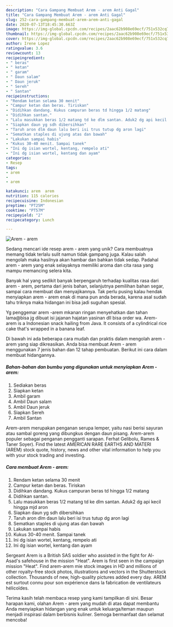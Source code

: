 ```yaml
---
description: "Cara Gampang Membuat Arem - arem Anti Gagal"
title: "Cara Gampang Membuat Arem - arem Anti Gagal"
slug: 252-cara-gampang-membuat-arem-arem-anti-gagal
date: 2020-07-13T18:45:30.663Z
image: https://img-global.cpcdn.com/recipes/2aac62b908e69ecf/751x532cq70/arem-arem-foto-resep-utama.jpg
thumbnail: https://img-global.cpcdn.com/recipes/2aac62b908e69ecf/751x532cq70/arem-arem-foto-resep-utama.jpg
cover: https://img-global.cpcdn.com/recipes/2aac62b908e69ecf/751x532cq70/arem-arem-foto-resep-utama.jpg
author: Irene Lopez
ratingvalue: 3.6
reviewcount: 13
recipeingredient:
- " beras"
- " ketan"
- " garam"
- " Daun salam"
- " Daun jeruk"
- " Sereh"
- " Santan"
recipeinstructions:
- "Rendam ketan selama 30 menit"
- "Campur ketan dan beras. Tiriskan"
- "Didihkan dandang. Kukus campuran beras td hingga 1/2 matang"
- "Didihkan santan."
- "Lalu masukkan beras 1/2 matang td ke dlm santan. Aduk2 dg api kecil hingga mjd aron"
- "Siapkan daun yg sdh dibersihkan"
- "Taruh aron dlm daun lalu beri isi trus tutup dg aron lagi"
- "Sematkan staples di ujung atas dan bawah"
- "Lakukan sampai habis"
- "Kukus 30-40 menit. Sampai tanek"
- "Ini dg isian wortel, kentang, rempelo ati"
- "Ini dg isian wortel, kentang dan ayam"
categories:
- Resep
tags:
- arem
- 
- arem

katakunci: arem  arem 
nutrition: 115 calories
recipecuisine: Indonesian
preptime: "PT25M"
cooktime: "PT57M"
recipeyield: "2"
recipecategory: Lunch

---
```



![Arem - arem](https://img-global.cpcdn.com/recipes/2aac62b908e69ecf/751x532cq70/arem-arem-foto-resep-utama.jpg)

Sedang mencari ide resep arem - arem yang unik? Cara membuatnya memang tidak terlalu sulit namun tidak gampang juga. Kalau salah mengolah maka hasilnya akan hambar dan bahkan tidak sedap. Padahal arem - arem yang enak selayaknya memiliki aroma dan cita rasa yang mampu memancing selera kita.

Banyak hal yang sedikit banyak berpengaruh terhadap kualitas rasa dari arem - arem, pertama dari jenis bahan, selanjutnya pemilihan bahan segar, sampai cara membuat dan menyajikannya. Tak perlu pusing kalau hendak menyiapkan arem - arem enak di mana pun anda berada, karena asal sudah tahu triknya maka hidangan ini bisa jadi suguhan spesial.

Yg penggemar arem -arem mkanan ringan menyehatkan dan tahan lama@bisa jg dibuat isi jajanan hajatan yasinan dll bisa order wa. Arem-arem is a Indonesian snack hailing from Java. It consists of a cylindrical rice cake that&#39;s wrapped in a banana leaf.


Di bawah ini ada beberapa cara mudah dan praktis dalam mengolah arem - arem yang siap dikreasikan. Anda bisa membuat Arem - arem menggunakan 7 jenis bahan dan 12 tahap pembuatan. Berikut ini cara dalam membuat hidangannya.

<!--inarticleads1-->

##### Bahan-bahan dan bumbu yang digunakan untuk menyiapkan Arem - arem:

1. Sediakan  beras
1. Siapkan  ketan
1. Ambil  garam
1. Ambil  Daun salam
1. Ambil  Daun jeruk
1. Siapkan  Sereh
1. Ambil  Santan


Arem-arem merupakan penganan serupa lemper, yaitu nasi berisi sayuran atau sambal goreng yang dibungkus dengan daun pisang. Arem-arem populer sebagai penganan pengganti sarapan. Ferhat Gelibolu, Rames &amp; Taner Soyer). Find the latest AMERICAN RARE EARTHS AND MATERI (AREM) stock quote, history, news and other vital information to help you with your stock trading and investing. 

<!--inarticleads2-->

##### Cara membuat Arem - arem:

1. Rendam ketan selama 30 menit
1. Campur ketan dan beras. Tiriskan
1. Didihkan dandang. Kukus campuran beras td hingga 1/2 matang
1. Didihkan santan.
1. Lalu masukkan beras 1/2 matang td ke dlm santan. Aduk2 dg api kecil hingga mjd aron
1. Siapkan daun yg sdh dibersihkan
1. Taruh aron dlm daun lalu beri isi trus tutup dg aron lagi
1. Sematkan staples di ujung atas dan bawah
1. Lakukan sampai habis
1. Kukus 30-40 menit. Sampai tanek
1. Ini dg isian wortel, kentang, rempelo ati
1. Ini dg isian wortel, kentang dan ayam


Sergeant Arem is a British SAS soldier who assisted in the fight for Al-Asad&#39;s safehouse in the mission &#34;Heat&#34;. Arem is first seen in the campaign mission &#34;Heat&#34;. Find arem-arem mie stock images in HD and millions of other royalty-free stock photos, illustrations and vectors in the Shutterstock collection. Thousands of new, high-quality pictures added every day. AREM est surtout connu pour son expérience dans la fabrication de ventilateurs hélicoïdes. 

Terima kasih telah membaca resep yang kami tampilkan di sini. Besar harapan kami, olahan Arem - arem yang mudah di atas dapat membantu Anda menyiapkan hidangan yang enak untuk keluarga/teman maupun menjadi inspirasi dalam berbisnis kuliner. Semoga bermanfaat dan selamat mencoba!
